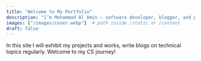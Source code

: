 ```yaml
---
title: "Welcome to My Portfolio"
description: "I’m Mohammad Al Amin — software developer, blogger, and problem solver."
images: ["/images/cover.webp"]  # path inside /static or /content
draft: false
---
```

In this site I will exhibit my projects and works, write blogs on technical topics regularly. Welcome to my CS journey!
